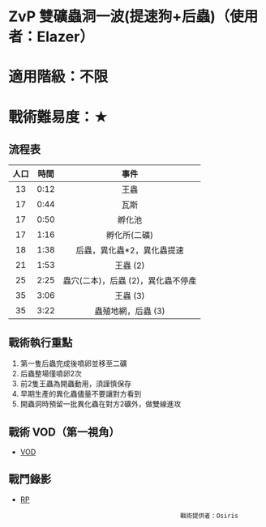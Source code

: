 # ZvP 雙礦蟲洞一波(提速狗+后蟲)（使用者：Elazer）
# 適用階級：不限
# 戰術難易度：★
## 流程表

| 人口 | 時間 |                事件                |
|:----:|:----:|:----------------------------------:|
|  13  | 0:12 |                王蟲                |
|  17  | 0:44 |                瓦斯                |
|  17  | 0:50 |               孵化池               |
|  17  | 1:16 |            孵化所(二礦)            |
|  18  | 1:38 |     后蟲，異化蟲*2，異化蟲提速     |
|  21  | 1:53 |              王蟲 (2)              |
|  25  | 2:25 | 蟲穴(二本)，后蟲 (2)，異化蟲不停產 |
|  35  | 3:06 |              王蟲 (3)              |
|  35  | 3:22 |         蟲殖地網，后蟲 (3)         |

## 戰術執行重點
1. 第一隻后蟲完成後噴卵並移至二礦
2. 后蟲整場僅噴卵2次
3. 前2隻王蟲為開蟲動用，須謹慎保存
4. 早期生產的異化蟲儘量不要讓對方看到
5. 開蟲洞時預留一批異化蟲在對方2礦外，做雙線進攻

## 戰術 VOD（第一視角）
+ [VOD](https://youtu.be/T3_ZF20rGnM)

## 戰鬥錄影
+ [RP]()


                                                  戰術提供者：Osiris
